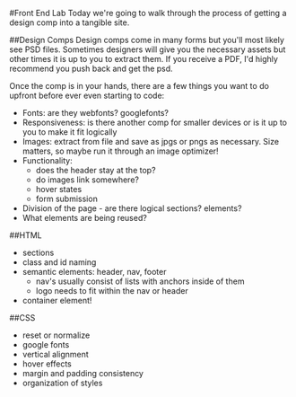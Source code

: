 #Front End Lab
Today we're going to walk through the process of getting a design comp into a tangible site. 

##Design Comps
Design comps come in many forms but you'll most likely see PSD files. Sometimes designers will give you the necessary assets but other times it is up to you to extract them. If you receive a PDF, I'd highly recommend you push back and get the psd.

Once the comp is in your hands, there are a few things you want to do upfront before ever even starting to code:

- Fonts: are they webfonts? googlefonts?
- Responsiveness: is there another comp for smaller devices or is it up to you to make it fit logically
- Images: extract from file and save as jpgs or pngs as necessary. Size matters, so maybe run it through an image optimizer!
- Functionality:
	- does the header stay at the top?
	- do images link somewhere?
	- hover states
	- form submission
- Division of the page - are there logical sections? elements? 
- What elements are being reused?


##HTML

- sections
- class and id naming
- semantic elements: header, nav, footer
	- nav's usually consist of lists with anchors inside of them
	- logo needs to fit within the nav or header 
- container element!


##CSS

- reset or normalize
- google fonts
- vertical alignment
- hover effects
- margin and padding consistency
- organization of styles